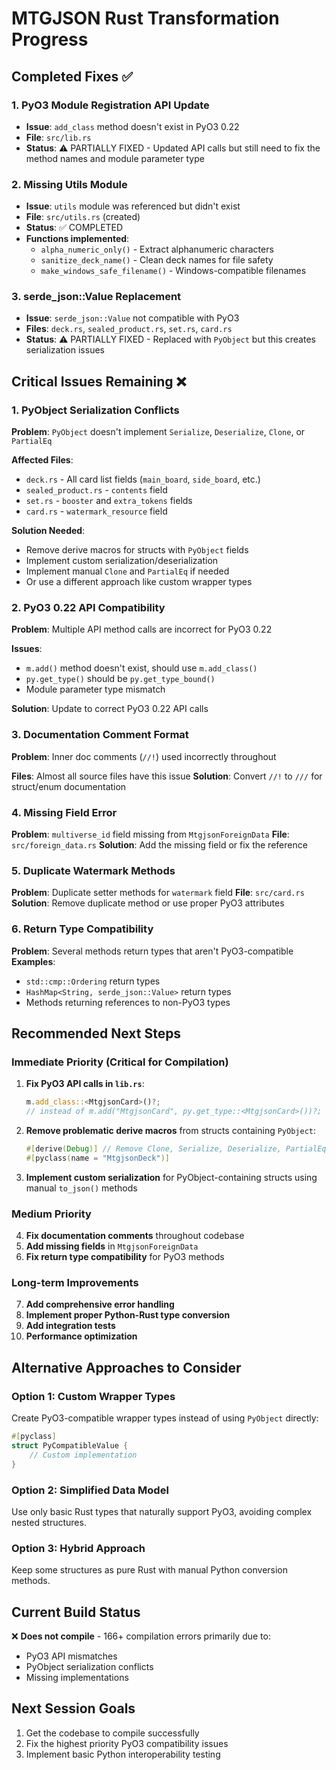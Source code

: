 # MTGJSON Rust Transformation Progress

## Completed Fixes ✅

### 1. **PyO3 Module Registration API Update**
- **Issue**: `add_class` method doesn't exist in PyO3 0.22
- **File**: `src/lib.rs`
- **Status**: ⚠️ PARTIALLY FIXED - Updated API calls but still need to fix the method names and module parameter type

### 2. **Missing Utils Module**
- **Issue**: `utils` module was referenced but didn't exist
- **File**: `src/utils.rs` (created)
- **Status**: ✅ COMPLETED
- **Functions implemented**:
  - `alpha_numeric_only()` - Extract alphanumeric characters
  - `sanitize_deck_name()` - Clean deck names for file safety
  - `make_windows_safe_filename()` - Windows-compatible filenames

### 3. **serde_json::Value Replacement**
- **Issue**: `serde_json::Value` not compatible with PyO3
- **Files**: `deck.rs`, `sealed_product.rs`, `set.rs`, `card.rs`
- **Status**: ⚠️ PARTIALLY FIXED - Replaced with `PyObject` but this creates serialization issues

## Critical Issues Remaining ❌

### 1. **PyObject Serialization Conflicts**
**Problem**: `PyObject` doesn't implement `Serialize`, `Deserialize`, `Clone`, or `PartialEq`

**Affected Files**:
- `deck.rs` - All card list fields (`main_board`, `side_board`, etc.)
- `sealed_product.rs` - `contents` field
- `set.rs` - `booster` and `extra_tokens` fields
- `card.rs` - `watermark_resource` field

**Solution Needed**:
- Remove derive macros for structs with `PyObject` fields
- Implement custom serialization/deserialization
- Implement manual `Clone` and `PartialEq` if needed
- Or use a different approach like custom wrapper types

### 2. **PyO3 0.22 API Compatibility**
**Problem**: Multiple API method calls are incorrect for PyO3 0.22

**Issues**:
- `m.add()` method doesn't exist, should use `m.add_class()`
- `py.get_type()` should be `py.get_type_bound()`
- Module parameter type mismatch

**Solution**: Update to correct PyO3 0.22 API calls

### 3. **Documentation Comment Format**
**Problem**: Inner doc comments (`//!`) used incorrectly throughout

**Files**: Almost all source files have this issue
**Solution**: Convert `//!` to `///` for struct/enum documentation

### 4. **Missing Field Error**
**Problem**: `multiverse_id` field missing from `MtgjsonForeignData`
**File**: `src/foreign_data.rs`
**Solution**: Add the missing field or fix the reference

### 5. **Duplicate Watermark Methods**
**Problem**: Duplicate setter methods for `watermark` field
**File**: `src/card.rs`
**Solution**: Remove duplicate method or use proper PyO3 attributes

### 6. **Return Type Compatibility**
**Problem**: Several methods return types that aren't PyO3-compatible
**Examples**:
- `std::cmp::Ordering` return types
- `HashMap<String, serde_json::Value>` return types
- Methods returning references to non-PyO3 types

## Recommended Next Steps

### Immediate Priority (Critical for Compilation)

1. **Fix PyO3 API calls in `lib.rs`**:
   ```rust
   m.add_class::<MtgjsonCard>()?;
   // instead of m.add("MtgjsonCard", py.get_type::<MtgjsonCard>())?;
   ```

2. **Remove problematic derive macros** from structs containing `PyObject`:
   ```rust
   #[derive(Debug)] // Remove Clone, Serialize, Deserialize, PartialEq
   #[pyclass(name = "MtgjsonDeck")]
   ```

3. **Implement custom serialization** for PyObject-containing structs using manual `to_json()` methods

### Medium Priority

4. **Fix documentation comments** throughout codebase
5. **Add missing fields** in `MtgjsonForeignData`
6. **Fix return type compatibility** for PyO3 methods

### Long-term Improvements

7. **Add comprehensive error handling**
8. **Implement proper Python-Rust type conversion**
9. **Add integration tests**
10. **Performance optimization**

## Alternative Approaches to Consider

### Option 1: Custom Wrapper Types
Create PyO3-compatible wrapper types instead of using `PyObject` directly:
```rust
#[pyclass]
struct PyCompatibleValue {
    // Custom implementation
}
```

### Option 2: Simplified Data Model
Use only basic Rust types that naturally support PyO3, avoiding complex nested structures.

### Option 3: Hybrid Approach
Keep some structures as pure Rust with manual Python conversion methods.

## Current Build Status
❌ **Does not compile** - 166+ compilation errors primarily due to:
- PyO3 API mismatches
- PyObject serialization conflicts
- Missing implementations

## Next Session Goals
1. Get the codebase to compile successfully
2. Fix the highest priority PyO3 compatibility issues
3. Implement basic Python interoperability testing